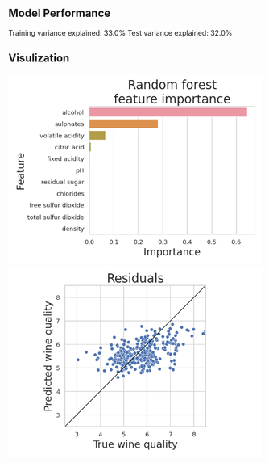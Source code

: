  ## Model Performance
Training variance explained: 33.0%
Test variance explained: 32.0%
 ## Visulization
![image](images/feature_importance-2022-12-17-17-38-40.png)
![image](images/residuals-2022-12-17-17-38-40.png)
